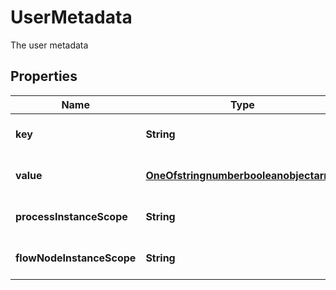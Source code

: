 

# UserMetadata

The user metadata
## Properties

Name | Type | Description | Notes
------------ | ------------- | ------------- | -------------
**key** | **String** | The key of the user metadata | 
**value** | [**OneOfstringnumberbooleanobjectarray**](OneOfstringnumberbooleanobjectarray.md) | The value of the user metadata | 
**processInstanceScope** | **String** | The scope of the user metadata |  [optional]
**flowNodeInstanceScope** | **String** | The scope of the user metadata |  [optional]



